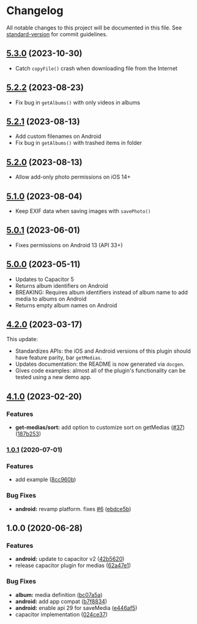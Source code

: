 # Changelog

All notable changes to this project will be documented in this file. See [standard-version](https://github.com/conventional-changelog/standard-version) for commit guidelines.

## [5.3.0](https://github.com/capacitor-community/media/compare/v5.2.2...v5.3.0) (2023-10-30)
- Catch `copyFile()` crash when downloading file from the Internet

## [5.2.2](https://github.com/capacitor-community/media/compare/v5.2.1...v5.2.2) (2023-08-23)
- Fix bug in `getAlbums()` with only videos in albums

## [5.2.1](https://github.com/capacitor-community/media/compare/v5.2.0...v5.2.1) (2023-08-13)
- Add custom filenames on Android
- Fix bug in `getAlbums()` with trashed items in folder

## [5.2.0](https://github.com/capacitor-community/media/compare/v5.1.0...v5.2.0) (2023-08-13)
- Allow add-only photo permissions on iOS 14+

## [5.1.0](https://github.com/capacitor-community/media/compare/v5.0.1...v5.1.0) (2023-08-04)
- Keep EXIF data when saving images with `savePhoto()`

## [5.0.1](https://github.com/capacitor-community/media/compare/v5.0.0...v5.0.1) (2023-06-01)
- Fixes permissions on Android 13 (API 33+)

## [5.0.0](https://github.com/capacitor-community/media/compare/4.2.0...v5.0.0) (2023-05-11)
- Updates to Capacitor 5
- Returns album identifiers on Android
- BREAKING: Requires album identifiers instead of album name to add media to albums on Android
- Returns empty album names on Android

## [4.2.0](https://github.com/capacitor-community/media/compare/v4.1.0...4.2.0) (2023-03-17)

This update:
- Standardizes APIs: the iOS and Android versions of this plugin should have feature parity, bar `getMedias`.
- Updates documentation: the README is now generated via `docgen`.
- Gives code examples: almost all of the plugin's functionality can be tested using a new demo app.

## [4.1.0](https://github.com/capacitor-community/media/compare/v4.0.0-0...v4.1.0) (2023-02-20)

### Features

* **get-medias/sort:** add option to customize sort on getMedias ([#37](https://github.com/capacitor-community/media/issues/37)) ([187b253](https://github.com/capacitor-community/media/commit/187b25308415403dc11637b0baa7bc199036735f))

### [1.0.1](https://github.com/capacitor-community/media/compare/v1.0.0...v1.0.1) (2020-07-01)

### Features

- add example ([8cc960b](https://github.com/capacitor-community/media/commit/8cc960badb058d2070f313f41def4577dedcc136))

### Bug Fixes

- **android:** revamp platform. fixes [#6](https://github.com/capacitor-community/media/issues/6) ([ebdce5b](https://github.com/capacitor-community/media/commit/ebdce5bc400447fbb54c50412842ca0ae5ea6920))

## 1.0.0 (2020-06-28)

### Features

- **android:** update to capacitor v2 ([42b5620](https://github.com/capacitor-community/media/commit/42b56204e5b9aeee7b66934774a174f4b6ab8afb))
- release capacitor plugin for medias ([62a47e1](https://github.com/capacitor-community/media/commit/62a47e16dfdd8070657d206fda0e8de981ecae9e))

### Bug Fixes

- **album:** media definition ([bc07a5a](https://github.com/capacitor-community/media/commit/bc07a5aec2608c28f5b821ec1c774bac17598435))
- **android:** add app compat ([b7f8834](https://github.com/capacitor-community/media/commit/b7f8834d8ba372fa521e800383de38ace35d1321))
- **android:** enable api 29 for saveMedia ([e446af5](https://github.com/capacitor-community/media/commit/e446af568d60fdbe8809e10559a059ad94ab1ece))
- capacitor implementation ([024ce37](https://github.com/capacitor-community/media/commit/024ce37f2a14d3da676cad464af5f0d1eb5fb2a3))